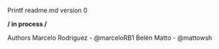Printf readme.md version 0

**/ in process /**

Authors
Marcelo Rodriguez - @marceloRB1
Belén Matto - @mattowsh
